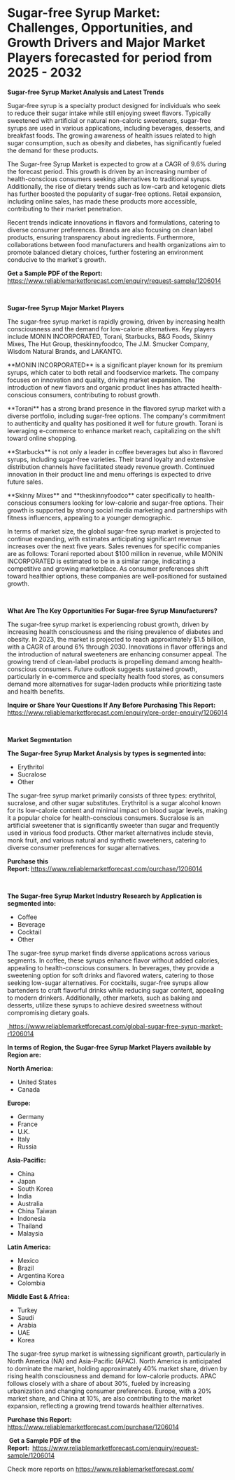 <p><h1>Sugar-free Syrup Market: Challenges, Opportunities, and Growth Drivers and Major Market Players forecasted for period from 2025 - 2032</h1></p><p><strong>Sugar-free Syrup Market Analysis and Latest Trends</strong></p>
<p><p>Sugar-free syrup is a specialty product designed for individuals who seek to reduce their sugar intake while still enjoying sweet flavors. Typically sweetened with artificial or natural non-caloric sweeteners, sugar-free syrups are used in various applications, including beverages, desserts, and breakfast foods. The growing awareness of health issues related to high sugar consumption, such as obesity and diabetes, has significantly fueled the demand for these products.</p><p>The Sugar-free Syrup Market is expected to grow at a CAGR of 9.6% during the forecast period. This growth is driven by an increasing number of health-conscious consumers seeking alternatives to traditional syrups. Additionally, the rise of dietary trends such as low-carb and ketogenic diets has further boosted the popularity of sugar-free options. Retail expansion, including online sales, has made these products more accessible, contributing to their market penetration.</p><p>Recent trends indicate innovations in flavors and formulations, catering to diverse consumer preferences. Brands are also focusing on clean label products, ensuring transparency about ingredients. Furthermore, collaborations between food manufacturers and health organizations aim to promote balanced dietary choices, further fostering an environment conducive to the market's growth.</p></p>
<p><strong>Get a Sample PDF of the Report:&nbsp;</strong> <a href="https://www.reliablemarketforecast.com/enquiry/request-sample/1206014?utm_campaign=2320&utm_medium=2&utm_source=Github&utm_content=ia&utm_term=07042025&utm_id=sugar-free-syrup">https://www.reliablemarketforecast.com/enquiry/request-sample/1206014</a></p>
<p>&nbsp;</p>
<p><strong>Sugar-free Syrup Major Market Players</strong></p>
<p><p>The sugar-free syrup market is rapidly growing, driven by increasing health consciousness and the demand for low-calorie alternatives. Key players include MONIN INCORPORATED, Torani, Starbucks, B&G Foods, Skinny Mixes, The Hut Group, theskinnyfoodco, The J.M. Smucker Company, Wisdom Natural Brands, and LAKANTO.</p><p>**MONIN INCORPORATED** is a significant player known for its premium syrups, which cater to both retail and foodservice markets. The company focuses on innovation and quality, driving market expansion. The introduction of new flavors and organic product lines has attracted health-conscious consumers, contributing to robust growth.</p><p>**Torani** has a strong brand presence in the flavored syrup market with a diverse portfolio, including sugar-free options. The company's commitment to authenticity and quality has positioned it well for future growth. Torani is leveraging e-commerce to enhance market reach, capitalizing on the shift toward online shopping.</p><p>**Starbucks** is not only a leader in coffee beverages but also in flavored syrups, including sugar-free varieties. Their brand loyalty and extensive distribution channels have facilitated steady revenue growth. Continued innovation in their product line and menu offerings is expected to drive future sales.</p><p>**Skinny Mixes** and **theskinnyfoodco** cater specifically to health-conscious consumers looking for low-calorie and sugar-free options. Their growth is supported by strong social media marketing and partnerships with fitness influencers, appealing to a younger demographic.</p><p>In terms of market size, the global sugar-free syrup market is projected to continue expanding, with estimates anticipating significant revenue increases over the next five years. Sales revenues for specific companies are as follows: Torani reported about $100 million in revenue, while MONIN INCORPORATED is estimated to be in a similar range, indicating a competitive and growing marketplace. As consumer preferences shift toward healthier options, these companies are well-positioned for sustained growth.</p></p>
<p>&nbsp;</p>
<p><strong>What Are The Key Opportunities For Sugar-free Syrup Manufacturers?</strong></p>
<p><p>The sugar-free syrup market is experiencing robust growth, driven by increasing health consciousness and the rising prevalence of diabetes and obesity. In 2023, the market is projected to reach approximately $1.5 billion, with a CAGR of around 6% through 2030. Innovations in flavor offerings and the introduction of natural sweeteners are enhancing consumer appeal. The growing trend of clean-label products is propelling demand among health-conscious consumers. Future outlook suggests sustained growth, particularly in e-commerce and specialty health food stores, as consumers demand more alternatives for sugar-laden products while prioritizing taste and health benefits.</p></p>
<p><strong>Inquire or Share Your Questions If Any Before Purchasing This Report:</strong> <a href="https://www.reliablemarketforecast.com/enquiry/pre-order-enquiry/1206014?utm_campaign=2320&utm_medium=2&utm_source=Github&utm_content=ia&utm_term=07042025&utm_id=sugar-free-syrup">https://www.reliablemarketforecast.com/enquiry/pre-order-enquiry/1206014</a></p>
<p>&nbsp;</p>
<p><strong>Market Segmentation</strong></p>
<p><strong>The Sugar-free Syrup Market Analysis by types is segmented into:</strong></p>
<p><ul><li>Erythritol</li><li>Sucralose</li><li>Other</li></ul></p>
<p><p>The sugar-free syrup market primarily consists of three types: erythritol, sucralose, and other sugar substitutes. Erythritol is a sugar alcohol known for its low-calorie content and minimal impact on blood sugar levels, making it a popular choice for health-conscious consumers. Sucralose is an artificial sweetener that is significantly sweeter than sugar and frequently used in various food products. Other market alternatives include stevia, monk fruit, and various natural and synthetic sweeteners, catering to diverse consumer preferences for sugar alternatives.</p></p>
<p><strong>Purchase this Report:&nbsp;</strong><a href="https://www.reliablemarketforecast.com/purchase/1206014?utm_campaign=2320&utm_medium=2&utm_source=Github&utm_content=ia&utm_term=07042025&utm_id=sugar-free-syrup">https://www.reliablemarketforecast.com/purchase/1206014</a></p>
<p>&nbsp;</p>
<p><strong>The Sugar-free Syrup Market Industry Research by Application is segmented into:</strong></p>
<p><ul><li>Coffee</li><li>Beverage</li><li>Cocktail</li><li>Other</li></ul></p>
<p><p>The sugar-free syrup market finds diverse applications across various segments. In coffee, these syrups enhance flavor without added calories, appealing to health-conscious consumers. In beverages, they provide a sweetening option for soft drinks and flavored waters, catering to those seeking low-sugar alternatives. For cocktails, sugar-free syrups allow bartenders to craft flavorful drinks while reducing sugar content, appealing to modern drinkers. Additionally, other markets, such as baking and desserts, utilize these syrups to achieve desired sweetness without compromising dietary goals.</p></p>
<p><a href="https://www.reliablemarketforecast.com/global-sugar-free-syrup-market-r1206014?utm_campaign=2320&utm_medium=2&utm_source=Github&utm_content=ia&utm_term=07042025&utm_id=sugar-free-syrup">&nbsp;https://www.reliablemarketforecast.com/global-sugar-free-syrup-market-r1206014</a></p>
<p><strong>In terms of Region, the Sugar-free Syrup Market Players available by Region are:</strong></p>
<p>
    <p> <strong> North America: </strong>
        <ul>
            <li>United States</li>
            <li>Canada</li>
        </ul>
        </p> 
    <p> <strong> Europe: </strong>
        <ul>
            <li>Germany</li>
            <li>France</li>
            <li>U.K.</li>
            <li>Italy</li>
            <li>Russia</li>
        </ul>
        </p> 
    <p> <strong> Asia-Pacific: </strong>
        <ul>
            <li>China</li>
            <li>Japan</li>
            <li>South Korea</li>
            <li>India</li>
            <li>Australia</li>
            <li>China Taiwan</li>
            <li>Indonesia</li>
            <li>Thailand</li>
            <li>Malaysia</li>
        </ul>
        </p> 
    <p> <strong> Latin America: </strong>
        <ul>
            <li>Mexico</li>
            <li>Brazil</li>
            <li>Argentina Korea</li>
            <li>Colombia</li>
        </ul>
        </p> 
    <p> <strong> Middle East & Africa: </strong>
        <ul>
            <li>Turkey</li>
            <li>Saudi</li>
            <li>Arabia</li>
            <li>UAE</li>
            <li>Korea</li>
        </ul>
    </p>
    </p>
<p><p>The sugar-free syrup market is witnessing significant growth, particularly in North America (NA) and Asia-Pacific (APAC). North America is anticipated to dominate the market, holding approximately 40% market share, driven by rising health consciousness and demand for low-calorie products. APAC follows closely with a share of about 30%, fueled by increasing urbanization and changing consumer preferences. Europe, with a 20% market share, and China at 10%, are also contributing to the market expansion, reflecting a growing trend towards healthier alternatives.</p></p>
<p><strong>Purchase this Report: </strong><a href="https://www.reliablemarketforecast.com/purchase/1206014?utm_campaign=2320&utm_medium=2&utm_source=Github&utm_content=ia&utm_term=07042025&utm_id=sugar-free-syrup">https://www.reliablemarketforecast.com/purchase/1206014</a></p>
<p>&nbsp;<strong>Get a Sample PDF of the Report:&nbsp;&nbsp;</strong><a href="https://www.reliablemarketforecast.com/enquiry/request-sample/1206014?utm_campaign=2320&utm_medium=2&utm_source=Github&utm_content=ia&utm_term=07042025&utm_id=sugar-free-syrup">https://www.reliablemarketforecast.com/enquiry/request-sample/1206014</a></p>
<p><strong></strong></p>
<p>Check more reports on <a href="https://www.reliablemarketforecast.com/?utm_campaign=2320&utm_medium=2&utm_source=Github&utm_content=ia&utm_term=07042025&utm_id=sugar-free-syrup">https://www.reliablemarketforecast.com/</a></p>